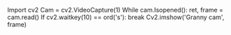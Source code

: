 
Import cv2
Cam = cv2.VideoCapture(1)
While cam.Isopened():
     ret, frame = cam.read()
     If cv2.waitkey(10) == ord('s'):
     break
Cv2.imshow('Granny cam', frame)
